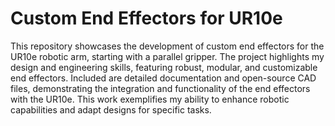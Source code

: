 # Custom End Effectors for UR10e

This repository showcases the development of custom end effectors for the UR10e robotic arm, starting with a parallel gripper. The project highlights my design and engineering skills, featuring robust, modular, and customizable end effectors. Included are detailed documentation and open-source CAD files, demonstrating the integration and functionality of the end effectors with the UR10e. This work exemplifies my ability to enhance robotic capabilities and adapt designs for specific tasks.
